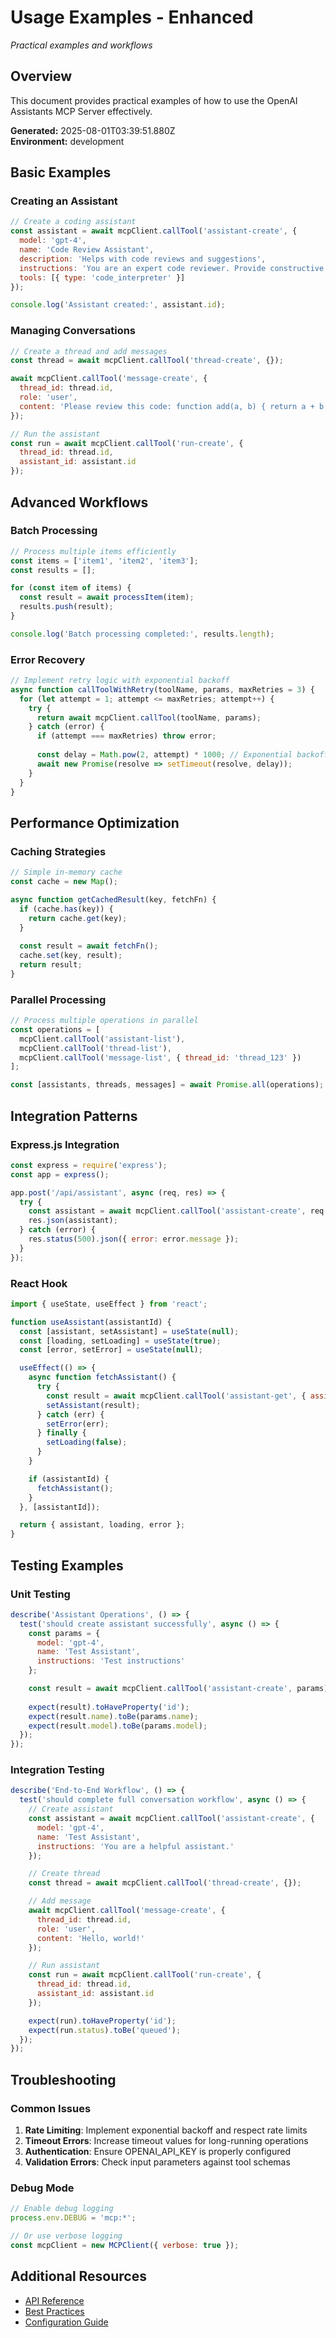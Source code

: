 # Usage Examples - Enhanced

*Practical examples and workflows*

## Overview

This document provides practical examples of how to use the OpenAI Assistants MCP Server effectively.

**Generated:** 2025-08-01T03:39:51.880Z  
**Environment:** development

## Basic Examples

### Creating an Assistant
```javascript
// Create a coding assistant
const assistant = await mcpClient.callTool('assistant-create', {
  model: 'gpt-4',
  name: 'Code Review Assistant',
  description: 'Helps with code reviews and suggestions',
  instructions: 'You are an expert code reviewer. Provide constructive feedback and suggestions for improvement.',
  tools: [{ type: 'code_interpreter' }]
});

console.log('Assistant created:', assistant.id);
```

### Managing Conversations
```javascript
// Create a thread and add messages
const thread = await mcpClient.callTool('thread-create', {});

await mcpClient.callTool('message-create', {
  thread_id: thread.id,
  role: 'user',
  content: 'Please review this code: function add(a, b) { return a + b; }'
});

// Run the assistant
const run = await mcpClient.callTool('run-create', {
  thread_id: thread.id,
  assistant_id: assistant.id
});
```

## Advanced Workflows

### Batch Processing
```javascript
// Process multiple items efficiently
const items = ['item1', 'item2', 'item3'];
const results = [];

for (const item of items) {
  const result = await processItem(item);
  results.push(result);
}

console.log('Batch processing completed:', results.length);
```

### Error Recovery
```javascript
// Implement retry logic with exponential backoff
async function callToolWithRetry(toolName, params, maxRetries = 3) {
  for (let attempt = 1; attempt <= maxRetries; attempt++) {
    try {
      return await mcpClient.callTool(toolName, params);
    } catch (error) {
      if (attempt === maxRetries) throw error;
      
      const delay = Math.pow(2, attempt) * 1000; // Exponential backoff
      await new Promise(resolve => setTimeout(resolve, delay));
    }
  }
}
```

## Performance Optimization

### Caching Strategies
```javascript
// Simple in-memory cache
const cache = new Map();

async function getCachedResult(key, fetchFn) {
  if (cache.has(key)) {
    return cache.get(key);
  }
  
  const result = await fetchFn();
  cache.set(key, result);
  return result;
}
```

### Parallel Processing
```javascript
// Process multiple operations in parallel
const operations = [
  mcpClient.callTool('assistant-list'),
  mcpClient.callTool('thread-list'),
  mcpClient.callTool('message-list', { thread_id: 'thread_123' })
];

const [assistants, threads, messages] = await Promise.all(operations);
```

## Integration Patterns

### Express.js Integration
```javascript
const express = require('express');
const app = express();

app.post('/api/assistant', async (req, res) => {
  try {
    const assistant = await mcpClient.callTool('assistant-create', req.body);
    res.json(assistant);
  } catch (error) {
    res.status(500).json({ error: error.message });
  }
});
```

### React Hook
```javascript
import { useState, useEffect } from 'react';

function useAssistant(assistantId) {
  const [assistant, setAssistant] = useState(null);
  const [loading, setLoading] = useState(true);
  const [error, setError] = useState(null);

  useEffect(() => {
    async function fetchAssistant() {
      try {
        const result = await mcpClient.callTool('assistant-get', { assistant_id: assistantId });
        setAssistant(result);
      } catch (err) {
        setError(err);
      } finally {
        setLoading(false);
      }
    }

    if (assistantId) {
      fetchAssistant();
    }
  }, [assistantId]);

  return { assistant, loading, error };
}
```

## Testing Examples

### Unit Testing
```javascript
describe('Assistant Operations', () => {
  test('should create assistant successfully', async () => {
    const params = {
      model: 'gpt-4',
      name: 'Test Assistant',
      instructions: 'Test instructions'
    };

    const result = await mcpClient.callTool('assistant-create', params);
    
    expect(result).toHaveProperty('id');
    expect(result.name).toBe(params.name);
    expect(result.model).toBe(params.model);
  });
});
```

### Integration Testing
```javascript
describe('End-to-End Workflow', () => {
  test('should complete full conversation workflow', async () => {
    // Create assistant
    const assistant = await mcpClient.callTool('assistant-create', {
      model: 'gpt-4',
      name: 'Test Assistant',
      instructions: 'You are a helpful assistant.'
    });

    // Create thread
    const thread = await mcpClient.callTool('thread-create', {});

    // Add message
    await mcpClient.callTool('message-create', {
      thread_id: thread.id,
      role: 'user',
      content: 'Hello, world!'
    });

    // Run assistant
    const run = await mcpClient.callTool('run-create', {
      thread_id: thread.id,
      assistant_id: assistant.id
    });

    expect(run).toHaveProperty('id');
    expect(run.status).toBe('queued');
  });
});
```

## Troubleshooting

### Common Issues

1. **Rate Limiting**: Implement exponential backoff and respect rate limits
2. **Timeout Errors**: Increase timeout values for long-running operations
3. **Authentication**: Ensure OPENAI_API_KEY is properly configured
4. **Validation Errors**: Check input parameters against tool schemas

### Debug Mode
```javascript
// Enable debug logging
process.env.DEBUG = 'mcp:*';

// Or use verbose logging
const mcpClient = new MCPClient({ verbose: true });
```

## Additional Resources

- [API Reference](./api-reference.md)
- [Best Practices](./best-practices.md)
- [Configuration Guide](./configuration.md)
